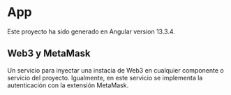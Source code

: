 # App

Este proyecto ha sido generado en Angular version 13.3.4.

## Web3 y MetaMask

Un servicio para inyectar una instacia de Web3 en cualquier componente o servicio del proyecto. Igualmente, en este servicio se implementa la autenticación con la extensión MetaMask.